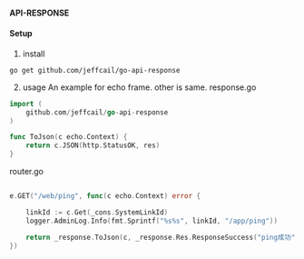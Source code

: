 #### API-RESPONSE

#### Setup
1. install
```shell
go get github.com/jeffcail/go-api-response
```

2. usage An example for echo frame. other is same.
response.go
```go
import (
    github.com/jeffcail/go-api-response
)

func ToJson(c echo.Context) {
    return c.JSON(http.StatusOK, res)
}

```

router.go
```go

e.GET("/web/ping", func(c echo.Context) error {

    linkId := c.Get(_cons.SystemLinkId)
    logger.AdminLog.Info(fmt.Sprintf("%s%s", linkId, "/app/ping"))

    return _response.ToJson(c, _response.Res.ResponseSuccess("ping成功"))
})

```
